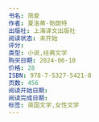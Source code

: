 ```yaml
---
书名: 简爱
作者: 夏洛蒂·勃朗特
出版社: 上海译文出版社
阅读状态: 未开始
评分: 
类型: 小说,经典文学
购买日期: 2024-06-10
价格: 28
ISBN: 978-7-5327-5421-8
页数: 456
阅读开始日期: 
阅读完成日期: 
标签: 英国文学,女性文学
---
```

